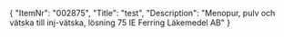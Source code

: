 {
  "ItemNr": "002875",
  "Title": "test",
  "Description": "Menopur, pulv och vätska till inj-vätska, lösning 75 IE Ferring Läkemedel AB"
}